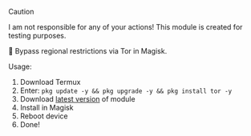 > [!CAUTION]
> I am not responsible for any of your actions! This module is created for testing purposes.

🧅 Bypass regional restrictions via Tor in Magisk.

Usage:
1. Download Termux
2. Enter: ```pkg update -y && pkg upgrade -y && pkg install tor -y```
3. Download [latest version](https://github.com/sevcator/Tor4Magisk/releases/latest) of module
4. Install in Magisk
5. Reboot device
6. Done!
